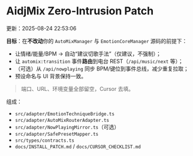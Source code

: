 # AidjMix Zero‑Intrusion Patch
更新：2025-08-24 22:53:06

**目标**：在**不改动**你的 `AutoMixManager` 与 `EmotionCoreManager` 源码的前提下：  
- 让情绪/能量/BPM → 自动“建议切歌手法”（仅建议，不强制）；  
- 让 `automix:transition` 事件**路由**到电台 REST（`/api/music/next` 等）；  
- （可选）从 `/api/nowplaying` 同步 BPM/键位到事件总线，减少重复拉取；  
- 预设命名与 UI 背景保持一致。

> 端口、URL、环境变量全部留空，Cursor 去填。

组成：
- `src/adapter/EmotionTechniqueBridge.ts`  
- `src/adapter/AutoMixRouterAdapter.ts`  
- `src/adapter/NowPlayingMirror.ts`（可选）  
- `src/adapter/SafePresetMapper.ts`  
- `src/types/contracts.ts`  
- `docs/INSTALL_PATCH.md` / `docs/CURSOR_CHECKLIST.md`
